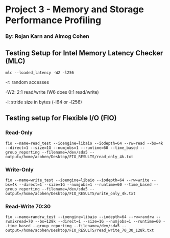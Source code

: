 # Project 3 - Memory and Storage Performance Profiling
### By: Rojan Karn and Almog Cohen

## Testing Setup for Intel Memory Latency Checker (MLC)

```
mlc --loaded_latency -W2 -l256
```

-r: random accesses

-W2: 2:1 read/write (W6 does 0:1 read/write)

-l: stride size in bytes (-l64 or -l256)

## Testing setup for Flexible I/O (FIO)
### Read-Only
```
fio --name=read_test --ioengine=libaio --iodepth=64 --rw=read --bs=4k --direct=1 --size=1G --numjobs=1 --runtime=60 --time_based --group_reporting --filename=/dev/sda5 --output=/home/acohen/Desktop/FIO_RESULTS/read_only_4k.txt
```

### Write-Only
```
fio --name=write_test --ioengine=libaio --iodepth=64 --rw=write --bs=4k --direct=1 --size=1G --numjobs=1 --runtime=60 --time_based --group_reporting --filename=/dev/sda5 --output=/home/acohen/Desktop/FIO_RESULTS/write_only_4k.txt
```

### Read-Write 70:30
```
fio --name=randrw_test --ioengine=libaio --iodepth=64 --rw=randrw --rwmixread=70 --bs=128k --direct=1 --size=1G --numjobs=1 --runtime=60 --time_based --group_reporting --filename=/dev/sda5 --output=/home/acohen/Desktop/FIO_RESULTS/read_write_70_30_128k.txt
```

